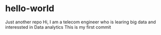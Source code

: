 # hello-world
Just another repo
Hi, I am a telecom engineer who is learing big data and interessted in Data analytics
This is my first commit
